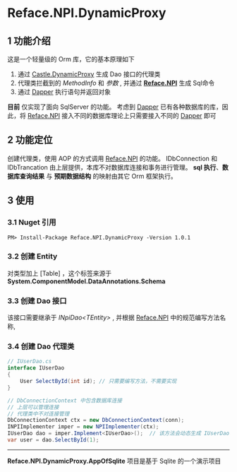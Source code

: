 # Reface.NPI.DynamicProxy

## 1 功能介绍

这是一个轻量级的 Orm 库，它的基本原理如下

1. 通过 [Castle.DynamicProxy] 生成 Dao 接口的代理类
2. 代理类拦截到的 *MethodInfo* 和 *参数* , 并通过 **[Reface.NPI]** 生成 Sql命令
3. 通过 [Dapper] 执行语句并返回对象

**目前** 仅实现了面向 SqlServer 的功能。
考虑到 [Dapper] 已有各种数据库的库，因此，将 [Reface.NPI] 接入不同的数据库理论上只需要接入不同的 [Dapper] 即可

## 2 功能定位

创建代理类，使用 AOP 的方式调用 [Reface.NPI] 的功能。
IDbConnection 和 IDbTrancation 由上层提供，本库不对数据库连接和事务进行管理。
**sql 执行**、**数据库查询结果** 与 **预期数据结构** 的映射由其它 Orm 框架执行。

## 3 使用

### 3.1 Nuget 引用

```cd
PM> Install-Package Reface.NPI.DynamicProxy -Version 1.0.1
```

### 3.2 创建 Entity

对类型加上 [Table] ，这个标签来源于 **System.ComponentModel.DataAnnotations.Schema**

### 3.3 创建 Dao 接口

该接口需要继承于 *INpiDao&lt;TEntity&gt;* ,
并根据 [Reface.NPI] 中的规范编写方法名称,

### 3.4 创建 Dao 代理类

```csharp
// IUserDao.cs
interface IUserDao
{
    User SelectById(int id); // 只需要编写方法，不需要实现
}
```

```csharp
// DbConnectionContext 中包含数据库连接
// 上层可以管理连接
// 代理类中不对连接管理
DbConnectionContext ctx = new DbConnectionContext(conn);
INPIImplementer imper = new NPIImplementer(ctx);
IUserDao dao = imper.Implement<IUserDao>();  // 该方法会动态生成 IUserDao 的实现类
var user = dao.SelectById(1);
```

---

**Reface.NPI.DynamicProxy.AppOfSqlite** 项目是基于 Sqlite 的一个演示项目

[Dapper]: https://github.com/StackExchange/Dapper
[Reface.NPI]: https://github.com/ShimizuShiori/Reface.NPI
[Castle.DynamicProxy]: http://www.castleproject.org/